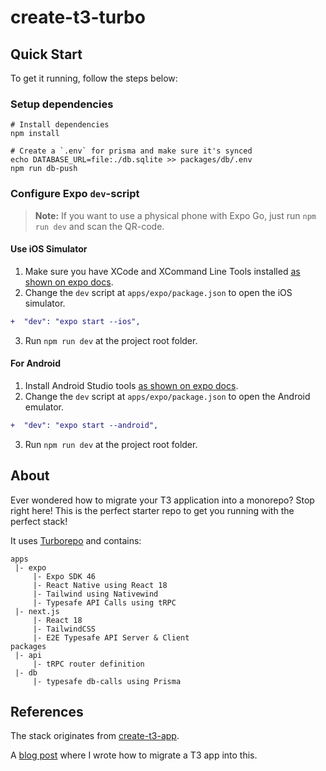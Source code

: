 # create-t3-turbo

## Quick Start

To get it running, follow the steps below:

### Setup dependencies
```shell
# Install dependencies
npm install

# Create a `.env` for prisma and make sure it's synced
echo DATABASE_URL=file:./db.sqlite >> packages/db/.env
npm run db-push
```

### Configure Expo `dev`-script

> **Note:** If you want to use a physical phone with Expo Go, just run `npm run dev` and scan the QR-code.

#### Use iOS Simulator

1. Make sure you have XCode and XCommand Line Tools installed [as shown on expo docs](https://docs.expo.dev/workflow/ios-simulator/).
2. Change the `dev` script at `apps/expo/package.json` to open the iOS simulator.

```diff
+  "dev": "expo start --ios",
```

3. Run `npm run dev` at the project root folder.

#### For Android

1. Install Android Studio tools [as shown on expo docs](https://docs.expo.dev/workflow/android-studio-emulator/). 
2. Change the `dev` script at `apps/expo/package.json` to open the Android emulator.

```diff
+  "dev": "expo start --android",
```

3. Run `npm run dev` at the project root folder.

## About

Ever wondered how to migrate your T3 application into a monorepo? Stop right here! This is the perfect starter repo to get you running with the perfect stack!

It uses [Turborepo](https://turborepo.org/) and contains:

```
apps
 |- expo
     |- Expo SDK 46
     |- React Native using React 18
     |- Tailwind using Nativewind
     |- Typesafe API Calls using tRPC
 |- next.js
     |- React 18
     |- TailwindCSS
     |- E2E Typesafe API Server & Client
packages
 |- api
     |- tRPC router definition
 |- db
     |- typesafe db-calls using Prisma
 ```
 
 ## References
 The stack originates from [create-t3-app](https://github.com/t3-oss/create-t3-app).
 
 A [blog post](https://jumr.dev/blog/t3-turbo) where I wrote how to migrate a T3 app into this. 
 

